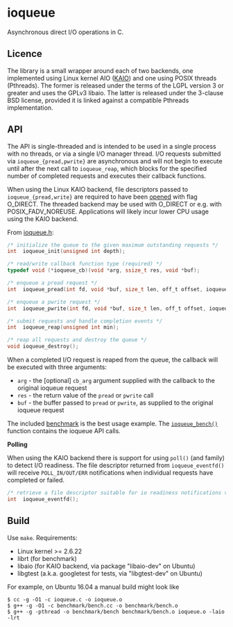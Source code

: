 ioqueue
====

Asynchronous direct I/O operations in C.

Licence
----

The library is a small wrapper around each of two backends, one implemented using Linux kernel AIO ([KAIO][KAIO]) and one using POSIX threads (Pthreads). The former is released under the terms of the LGPL version 3 or greater and uses the GPLv3 libaio. The latter is released under the 3-clause BSD license, provided it is linked against a compatible Pthreads implementation.

API
---

The API is single-threaded and is intended to be used in a single process with no threads, or via a single I/O manager thread. I/O requests submitted via `ioqueue_{pread,pwrite}` are asynchronous and will not begin to execute until after the next call to `ioqueue_reap`, which blocks for the specified number of completed requests and executes their callback functions.

When using the Linux KAIO backend, file descriptors passed to `ioqueue_{pread,write}` are required to have been [opened][open] with flag O\_DIRECT. The threaded backend may be used with O\_DIRECT or e.g. with POSIX\_FADV\_NOREUSE. Applications will likely incur lower CPU usage using the KAIO backend.

From [ioqueue.h][ioqueue.h]:

```c
/* initialize the queue to the given maximum outstanding requests */
int  ioqueue_init(unsigned int depth);

/* read/write callback function type (required) */
typedef void (*ioqueue_cb)(void *arg, ssize_t res, void *buf);

/* enqueue a pread request */
int  ioqueue_pread(int fd, void *buf, size_t len, off_t offset, ioqueue_cb cb, void *cb_arg);

/* enqueue a pwrite request */
int  ioqueue_pwrite(int fd, void *buf, size_t len, off_t offset, ioqueue_cb cb, void *cb_arg);

/* submit requests and handle completion events */
int  ioqueue_reap(unsigned int min);

/* reap all requests and destroy the queue */
void ioqueue_destroy();
```

When a completed I/O request is reaped from the queue, the callback will be executed with three arguments:
* `arg` - the \[optional] `cb_arg` argument supplied with the callback to the original ioqueue request
* `res` - the return value of the `pread` or `pwrite` call
* `buf` - the buffer passed to `pread` or `pwrite`, as supplied to the original ioqueue request

The included [benchmark][benchmark] is the best usage example. The [`ioqueue_bench()`][ioqueue_bench] function contains the ioqueue API calls.

**Polling**

When using the KAIO backend there is support for using `poll()` (and family) to detect I/O readiness. The file descriptor returned from `ioqueue_eventfd()` will receive `POLL_IN/OUT/ERR` notifications when individual requests have completed or failed.

```C
/* retrieve a file descriptor suitable for io readiness notifications via e.g. poll/epoll */
int  ioqueue_eventfd();
```

Build
----

Use `make`. Requirements:

* Linux kernel >= 2.6.22
* librt (for benchmark)
* libaio (for KAIO backend, via package "libaio-dev" on Ubuntu)
* libgtest (a.k.a. googletest for tests, via "libgtest-dev" on Ubuntu)

For example, on Ubuntu 16.04 a manual build might look like

```
$ cc -g -O1 -c ioqueue.c -o ioqueue.o
$ g++ -g -O1 -c benchmark/bench.cc -o benchmark/bench.o
$ g++ -g -pthread -o benchmark/bench benchmark/bench.o ioqueue.o -laio -lrt
```

[open]: http://man7.org/linux/man-pages/man2/open.2.html
[KAIO]: https://web.archive.org/web/20150406015143/http://code.google.com/p/kernel/wiki/AIOUserGuide
[ioqueue.h]: ioqueue.h
[benchmark]: benchmark/
[bench.cc]: benchmark/bench.cc
[ioqueue_bench]: benchmark/bench.cc#L222
